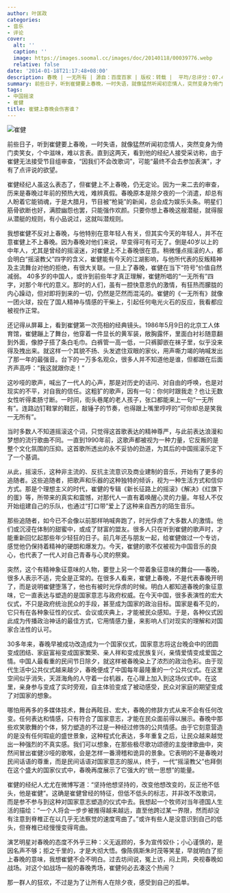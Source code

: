 ```yaml
---
author: 叶匡政
categories:
- 音乐
- 评论
cover:
  alt: ''
  caption: ''
  image: https://images.soomal.cc/images/doc/20140118/00039776.webp
  relative: false
date: '2014-01-18T21:17:48+08:00'
description: 春晚 | 一无所有 | 源自：百度百家 | 版权：转载 |  平均/总评分：07.45/149
summary: 前些日子，听到崔健要上春晚，一时失语，就像猛然听闻初恋情人，突然变身为倚门卖笑女，个中滋味，难以言表。直到这两天，看到他的经纪人接受采访称，由于崔健无法接受节目组审查，“因我们不会改歌词”，可能“最终不会去参加表演”，才有了点评说的欲望。
tags:
- 中国摇滚
- 崔健
title: 崔健上春晚会伤害谁？
---
```


![崔健](https://images.soomal.cc/images/doc/20140118/00039776.webp)





前些日子，听到崔健要上春晚，一时失语，就像猛然听闻初恋情人，突然变身为倚门卖笑女，个中滋味，难以言表。直到这两天，看到他的经纪人接受采访称，由于崔健无法接受节目组审查，“因我们不会改歌词”，可能“最终不会去参加表演”，才有了点评说的欲望。   

崔健经纪人虽这么表态了，但崔健上不上春晚，仍无定论。因为一来二去的审查，历来是春晚过年前的预热大戏，难辨真假。春晚原本是除夕夜的一个消遣，却总有人盼着它能销魂，于是大腊月，节目被“枪毙”的新闻，总会成为娱乐头条。明星们筋骨欲断也好，满腔幽怨也罢，只能强作欢颜。只要你想上春晚这艘潜艇，就得服从潜艇的规则，有小品说过，这就叫潜规则。   

我想崔健不反对上春晚，与他特别在意年轻人有关，但其实今天的年轻人，并不在意崔健上不上春晚。因为春晚对他们来说，早变得可有可无了。倒是40岁以上的中年人，尤其是曾经的摇滚迷，对崔健上不上春晚很在意。稍微懂点摇滚的人，都会明白“摇滚教父”四字的含义，崔健能有今天的江湖影响，与他所代表的反叛精神及主流舞台对他的拒绝，有很大关联。一旦上了春晚，崔健在当下“符号”价值自然减弱。 
40多岁的中国人，或许到前些年才真正理解，崔健所唱的“一无所有”四字，对那个年代的意义。那时的人们，虽有一腔快意恩仇的激情，有狂热而朦胧的内心躁动，但对即将到来的一切，仍然是茫然而混沌的。崔健的《一无所有》就像一团火球，投在了国人精神与情感的干柴上，引起任何电光火石的反应，我看都应被视作正常。   

还记得从屏幕上，看到崔健第一次亮相的经典镜头。1986年5月9日的北京工人体育馆，崔健蹦上了舞台，他穿着一件显长的黄军装，敞胸露怀，里面白衬衫随意翻到外面，像脖子搭了条白毛巾。白裤管一高一低，一只裤脚嵌在袜子里，似乎没来得及拽出来。就这样一个其貌不扬、头发遮住双眼的家伙，用声嘶力竭的呐喊发出了那一年的最强音。台下的一万多名观众，很多人并不知道他是谁，但都跟在后面齐声高呼：“我这就跟你走！”   

这吵哑的歌声，喊出了一代人的心声，那是对历史的诘问、对自由的呼唤，也是对现实的不平，对自我的信任。这粗犷的歌声，因有一句：你何时跟我走？也让无数女性听得柔肠寸断。一时间，街头巷尾的老人孩子，张口都能来上一句“一无所有”。连路边钉鞋掌的鞋匠，敲锤子的节奏，也得跟上嘴里哼哼的“可你却总是笑我一无所有”。   

当时多数人不知道摇滚这个词，只觉得这首歌表达的精神尊严，与此前表达浪漫和梦想的流行歌曲不同。一直到1990年前，这歌声都被视为一种力量，它反叛的是整个文化氛围的压抑。这首歌所透出的永不妥协的劲道，为其后的中国摇滚乐定下了一个基调。   

从此，摇滚乐，这种非主流的、反抗主流意识及商业建制的音乐，开始有了更多的追随者。这些追随者，把歌声和乐器的这种独特的倾诉，视为一种生活方式和信仰方式。那是个理想主义的时代，崔健的专辑《新长征路上的摇滚》《解决》《红旗下的蛋》等，所带来的真实和震憾，对那代人一直有着唤醒心灵的力量。年轻人不仅开始组建自己的乐队，也通过“打口带”爱上了这种来自西方的陌生音乐。

那些追随者，如今已不会像以前那样呐喊奔跑了，时光俘虏了大多数人的激情。他们或沉浸在体制的甜蜜中，或成了财富的盟友。很多人只在听到崔健的歌声时，才能重新回忆起那些年少轻狂的日子。前几年还与朋友一起，给崔健做过一个专访，感觉他仍保持着精神的硬朗和爆发力。今天，崔健的歌不仅被视为中国音乐的良心，也代表了一代人对自己青春与心灵的祭奠。 

突然，这个有精神象征意味的人物，要登上另一个带着象征意味的舞台――春晚，很多人表示不适，完全是正常的。在很多人看来，崔健上春晚，不是代表春晚开明了，而是说明崔健堕落了，他也有被时光俘虏的时候。明白人都知道春晚的象征意味，它一直表达与塑造的是国家意志与政府权威。在今天中国，很多表演性的宏大仪式，不只是政府统治民众的手段，甚至成为国家的政治目标。国家是看不见的，它只有在各种象征性的仪式、会议或庆典上，才能被民众感知。于是，各种仪式因此成为传播政治神话的最佳方式，它用情感力量，来影响人们对现实的理解和对国家合法性的认可。   

30多年来，春晚早被成功改造成为一个国家仪式，国家意志将这台晚会中的团圆变成团结、家庭富裕变成国家繁荣、亲人祥和变成民族复兴，亲情爱情变成爱国之情。中国人最看重的民间节日除夕，就这样被春晚染上了浓烈的政治色彩。由于现代生活中公共仪式越来越少，春晚便成了中国每年最隆重的一个公共仪式。在这里空间似乎消失，天涯海角的人守着一台机器，在心理上加入到这场仪式中。在这里，亲身参与变成了实时旁观，自主体验变成了被动感受，民众对家庭的期望变成了对国家的想象。   

哪怕用再多的多媒体技术，舞台再眩目、宏大，春晚的修辞方式从来不会有任何改变。任何表达和情感，只有符合了国家意志，才能在民众面前得以展示。春晚中那些欢笑歌舞的个体，努力塑造的不过是一种经过修饰的公共情感。由于它刻意营造的是没有任何瑕疵的盛世景象，这种程式化表达，多年重复之后，让民众越来越觉出一种强烈的不真实感。我们可以想象，在那些极尽歌功颂德的主旋律歌曲中，突然间冒出崔健沙哑的歌喉，会是怎样一番滑稽和诡异的景象。它表明的不是春晚对民间话语的尊重，而是民间话语对国家意志的服从，终于，一代“摇滚教父”也拜倒在这个盛大的国家仪式中，春晚再度展示了它强大的“统一思想”的能量。   

崔健的经纪人尤尤在微博写道：“坚持他想坚持的，改变他想改变的，反正他不低头，他是崔健”。这确是崔健曾经的特征，但低不低头的标志，并非改不改歌词，而是参不参与到这种对国家意志塑造的仪式中去。我想起一个牧师对当年德国人生活的描绘：“一个人将会一步步被推得越来越远，直至他跨过某一界限，然而却没有注意到脊椎正在以几乎无法察觉的速度弯曲了。”或许有些人是没意识到自己的低头，但脊椎已经慢慢变得弯曲。   

演艺明星对春晚的态度不外乎三种：义无返顾的，多为宣传奴仆；小心谨慎的，是因名声不够；拒之千里的，才是大彻大悟。像陈佩斯朱时茂等笑星，早就明白了拒上春晚的意味，我想崔健不会不明白。过去坊间说，冤上访，闷上网，央视春晚如战场。对这个如战场一般的春晚秀场，崔健何必去凑这个热闹？   

那一群人的狂欢，不过是为了让所有人在除夕夜，感受到自己的孤单。